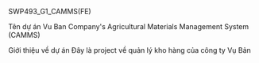 SWP493_G1_CAMMS(FE)



Tên dự án
Vu Ban Company's Agricultural Materials Management System (CAMMS)



Giới thiệu về dự án
Đây là project về quản lý kho hàng của công ty Vụ Bản
